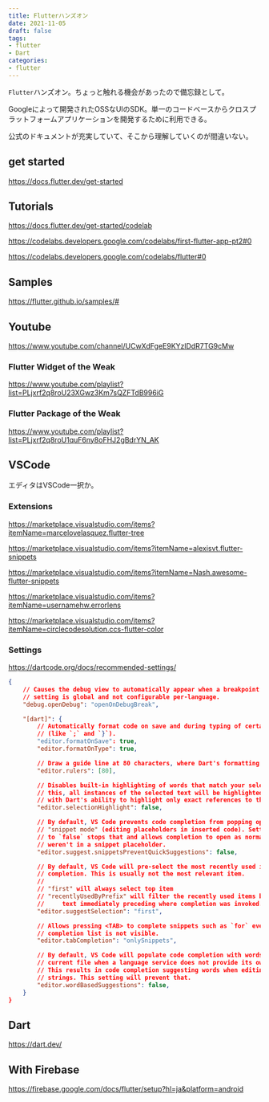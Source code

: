 ```yaml
---
title: Flutterハンズオン
date: 2021-11-05
draft: false
tags:
- flutter
- Dart
categories:
- flutter
---
```


`Flutter`ハンズオン。ちょっと触れる機会があったので備忘録として。

Googleによって開発されたOSSなUIのSDK。単一のコードベースからクロスプラットフォームアプリケーションを開発するために利用できる。

公式のドキュメントが充実していて、そこから理解していくのが間違いない。

## get started

https://docs.flutter.dev/get-started

## Tutorials

https://docs.flutter.dev/get-started/codelab

https://codelabs.developers.google.com/codelabs/first-flutter-app-pt2#0

https://codelabs.developers.google.com/codelabs/flutter#0

## Samples

https://flutter.github.io/samples/#

## Youtube

https://www.youtube.com/channel/UCwXdFgeE9KYzlDdR7TG9cMw

### Flutter Widget of the Weak

https://www.youtube.com/playlist?list=PLjxrf2q8roU23XGwz3Km7sQZFTdB996iG

### Flutter Package of the Weak

https://www.youtube.com/playlist?list=PLjxrf2q8roU1quF6ny8oFHJ2gBdrYN_AK

## VSCode

エディタはVSCode一択か。

### Extensions

https://marketplace.visualstudio.com/items?itemName=marcelovelasquez.flutter-tree

https://marketplace.visualstudio.com/items?itemName=alexisvt.flutter-snippets

https://marketplace.visualstudio.com/items?itemName=Nash.awesome-flutter-snippets

https://marketplace.visualstudio.com/items?itemName=usernamehw.errorlens

https://marketplace.visualstudio.com/items?itemName=circlecodesolution.ccs-flutter-color

### Settings

https://dartcode.org/docs/recommended-settings/

```json:.vscode/settings.json
{
	// Causes the debug view to automatically appear when a breakpoint is hit. This
	// setting is global and not configurable per-language.
	"debug.openDebug": "openOnDebugBreak",

	"[dart]": {
		// Automatically format code on save and during typing of certain characters
		// (like `;` and `}`).
		"editor.formatOnSave": true,
		"editor.formatOnType": true,

		// Draw a guide line at 80 characters, where Dart's formatting will wrap code.
		"editor.rulers": [80],

		// Disables built-in highlighting of words that match your selection. Without
		// this, all instances of the selected text will be highlighted, interfering
		// with Dart's ability to highlight only exact references to the selected variable.
		"editor.selectionHighlight": false,

		// By default, VS Code prevents code completion from popping open when in
		// "snippet mode" (editing placeholders in inserted code). Setting this option
		// to `false` stops that and allows completion to open as normal, as if you
		// weren't in a snippet placeholder.
		"editor.suggest.snippetsPreventQuickSuggestions": false,

		// By default, VS Code will pre-select the most recently used item from code
		// completion. This is usually not the most relevant item.
		//
		// "first" will always select top item
		// "recentlyUsedByPrefix" will filter the recently used items based on the
		//     text immediately preceding where completion was invoked.
		"editor.suggestSelection": "first",

		// Allows pressing <TAB> to complete snippets such as `for` even when the
		// completion list is not visible.
		"editor.tabCompletion": "onlySnippets",

		// By default, VS Code will populate code completion with words found in the
		// current file when a language service does not provide its own completions.
		// This results in code completion suggesting words when editing comments and
		// strings. This setting will prevent that.
		"editor.wordBasedSuggestions": false,
	}
}
```

## Dart

https://dart.dev/

## With Firebase

https://firebase.google.com/docs/flutter/setup?hl=ja&platform=android